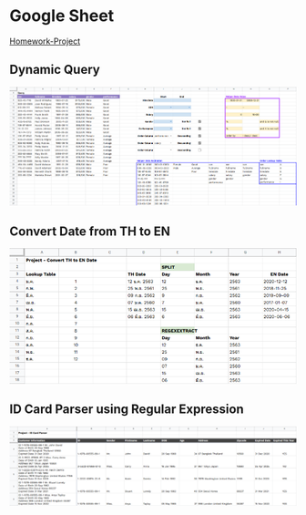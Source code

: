 # Google Sheet

[Homework-Project](https://docs.google.com/spreadsheets/d/1qneeil5bsYQkRDGgjXbz1kNR8VP6Ih_hRsTGOi6tLoo/edit?usp=sharing)

## Dynamic Query
![dynamic query](./images/dynamic_query.png)

## Convert Date from TH to EN
![convert date](./images/convert_date.png)


## ID Card Parser using Regular Expression
![regex](./images/regex.png)